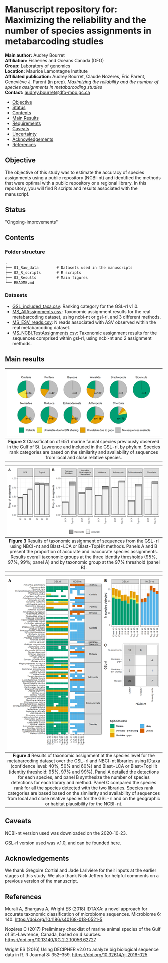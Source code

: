 # Manuscript repository for:  Maximizing the reliability and the number of species assignments in metabarcoding studies

__Main author:__  Audrey Bourret  
__Affiliation:__  Fisheries and Oceans Canada (DFO)   
__Group:__        Laboratory of genomics   
__Location:__     Maurice Lamontagne Institute  
__Affiliated publication:__ Audrey Bourret, Claude Nozères, Éric Parent, Geneviève J. Parent (in prep). *Maximizing the reliability and the number of species assignments in metabarcoding studies*   
__Contact:__      audrey.bourret@dfo-mpo.gc.ca


- [Objective](#objective)
- [Status](#status)
- [Contents](#contents)
- [Main Results](#main-results)
- [Requirements](#requirements)
- [Caveats](#caveats)
- [Uncertainty](#uncertainty)
- [Acknowledgements](#acknowledgements)
- [References](#references)

## Objective

The objective of this study was to estimate the accuracy of species assignments using a public repository (NCBI-nt) and identified the methods that were optimal with a public repository or a regional library. In this repository, you will find R scripts and results associated with the manuscript.

## Status

"Ongoing-improvements"

## Contents

### Folder structure

    .
    ├── 01_Raw_data        # Datasets used in the manuscripts
    ├── 02_R_scripts       # R scripts 
    ├── 03_Results         # Main figures    
    └── README.md

### Datasets

- [GSL_included_taxa.csv](./01_Raw_data/GSL_included_taxa.csv): Ranking category for the GSL-rl v1.0.
- [MS_AllAssignments.csv](./01_Raw_data/MS_AllAssignments.csv): Taxonomic assignment results for the real metabarcoding dataset, using ncbi-nt or gsl-rl, and 3 different methods. 
- [MS_ESV_reads.csv](./01_Raw_data/MS_ESV_reads.csv): N reads associated with ASV observed within the real metabarcoding dataset.
- [MS_NCBI.TestAssignments.csv](./01_Raw_data/MS_NCBI.TestAssignments.csv): Taxonomic assignment results for the sequences comprised within gsl-rl, using ncbi-nt and 2 assignment methods.

## Main results

| <img src="03_Results/fig_GSLrl_coverage.png" width=100% height=100%> |
|:--:| 
| **Figure 2** Classification of 651 marine faunal species previously observed in the Gulf of St. Lawrence and included in the GSL-rl, by phylum. Species rank categories are based on the similarity and availability of sequences from local and close relative species.|


| <img src="03_Results/fig_NCBI.png" width=100% height=100%> |
|:--:| 
| **Figure 3** Results of taxonomic assignment of sequences from the GSL-rl using NBCI-nt and Blast-LCA or Blast-TopHit methods. Panels A and B present the proportion of accurate and inaccurate species assignments. Results overall taxonomic groups at the three identity thresholds (95%, 97%, 99%; panel A) and by taxonomic group at the 97% threshold (panel B).|

| <img src="03_Results/fig_Assignement_SP_v2.png" width=100% height=100%> |
|:--:| 
| **Figure 4** Results of taxonomic assignment at the species level for the metabarcoding dataset over the GSL-rl and NBCI-nt libraries using IDtaxa (confidence level: 40%, 50% and 60%) and Blast-LCA or Blast+TopHit (identity threshold: 95%, 97% and 99%). Panel A detailed the detections for each species, and panel B synthesize the number of species detections for each library and method. Panel C compared the species rank for all the species detected with the two libraries. Species rank categories are based based on the similarity and availability of sequences from local and close relative species for the GSL-rl and on the geographic or habitat plausibility for the NCBI-nt. |


## Caveats

NCBI-nt version used was downloaded on the 2020-10-23.

GSL-rl version used was v.1.0, and can be founded [here](https://github.com/GenomicsMLI-DFO/MLI_GSL-rl).

## Acknowledgements

We thank Grégoire Cortial and Jade Larivière for their inputs at the earlier stages of this study. We also thank Nick Jeffery for helpful comments on a previous version of the manuscript. 

## References

Murali A, Bhargava A, Wright ES (2018) IDTAXA: a novel approach for
accurate taxonomic classification of microbiome sequences. Microbiome 6:
140. <https://doi.org/10.1186/s40168-018-0521-5>

Nozères C (2017) Preliminary checklist of marine animal species of the
Gulf of St.-Lawrence, Canada, based on 4 sources.
<https://doi.org/10.13140/RG.2.2.10056.62727>

Wright ES (2016) Using DECIPHER v2.0 to analyze big biological sequence
data in R. R Journal 8: 352–359. <https://doi.org/10.32614/rj-2016-025>